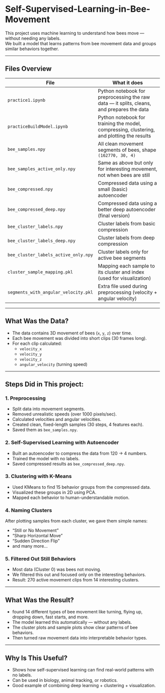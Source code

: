 # Self-Supervised-Learning-in-Bee-Movement



This project uses machine learning to understand how bees move — without needing any labels.  
We built a model that learns patterns from bee movement data and groups similar behaviors together.

---

##  Files Overview

| File | What it does |
|------|---------------|
| `practice1.ipynb` | Python notebook for preprocessing the raw data — it splits, cleans, and prepares the data |
| `practiceBuildModel.ipynb` | Python notebook for training the model, compressing, clustering, and plotting the results |
| `bee_samples.npy` | All clean movement segments of bees, shape `(162770, 30, 4)` |
| `bee_samples_active_only.npy` | Same as above but only for interesting movement, not when bees are still |
| `bee_compressed.npy` | Compressed data using a small (basic) autoencoder |
| `bee_compressed_deep.npy` | Compressed data using a better deep autoencoder (final version) |
| `bee_cluster_labels.npy` | Cluster labels from basic compression |
| `bee_cluster_labels_deep.npy` | Cluster labels from deep compression |
| `bee_cluster_labels_active_only.npy` | Cluster labels only for active bee segments |
| `cluster_sample_mapping.pkl` | Mapping each sample to its cluster and index (used for visualization) |
| `segments_with_angular_velocity.pkl` | Extra file used during preprocessing (velocity + angular velocity) |


---

##  What Was the Data?

- The data contains 3D movement of bees (`x`, `y`, `z`) over time.
- Each bee movement was divided into short clips (30 frames long).
- For each clip calculated:
  - `velocity_x`
  - `velocity_y`
  - `velocity_z`
  - `angular_velocity` (turning speed)

---

##  Steps Did in This project:

### 1. Preprocessing
- Split data into movement segments.
- Removed unrealistic speeds (over 1000 pixels/sec).
- Calculated velocities and angular velocities.
- Created clean, fixed-length samples (30 steps, 4 features each).
- Saved them as `bee_samples.npy`.

### 2. Self-Supervised Learning with Autoencoder
- Built an autoencoder to compress the data from 120 → 4 numbers.
- Trained the model with no labels.
- Saved compressed results as `bee_compressed_deep.npy`.

### 3. Clustering with K-Means
- Used KMeans to find 15 behavior groups from the compressed data.
- Visualized these groups in 2D using PCA.
- Mapped each behavior to human-understandable motion.

### 4. Naming Clusters
After plotting samples from each cluster, we gave them simple names:
- “Still or No Movement”
- “Sharp Horizontal Move”
- “Sudden Direction Flip”
- and many more…

### 5. Filtered Out Still Behaviors
- Most data (Cluster 0) was bees not moving.
- We filtered this out and focused only on the interesting behaviors.
- Result: 270 active movement clips from 14 interesting clusters.

---

##  What Was the Result?

- found 14 different types of bee movement like turning, flying up, dropping down, fast starts, and more.
- The model learned this automatically — without any labels.
- The cluster plots and sample plots show clear patterns of bee behaviors.
- Then turned raw movement data into interpretable behavior types.

---

##  Why Is This Useful?

- Shows how self-supervised learning can find real-world patterns with no labels.
- Can be used in biology, animal tracking, or robotics.
- Good example of combining deep learning + clustering + visualization.

